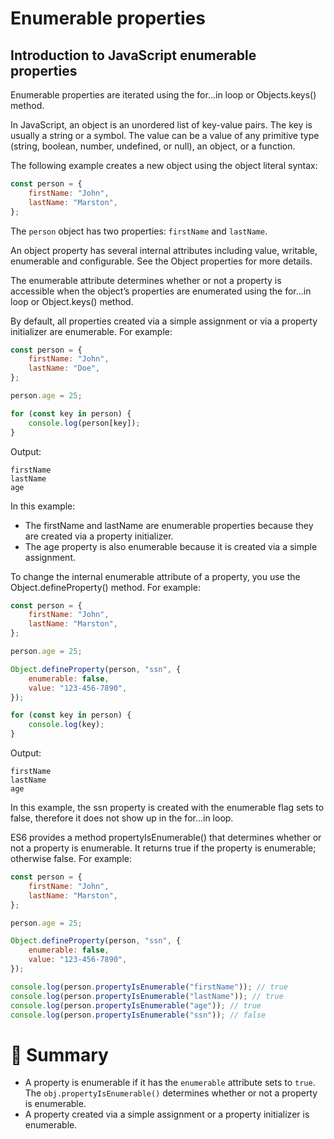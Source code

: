 # Enumerable properties

## Introduction to JavaScript enumerable properties

Enumerable properties are iterated using the for...in loop or Objects.keys() method.

In JavaScript, an object is an unordered list of key-value pairs. The key is usually a string or a symbol. The value can be a value of any primitive type (string, boolean, number, undefined, or null), an object, or a function.

The following example creates a new object using the object literal syntax:

```js
const person = {
    firstName: "John",
    lastName: "Marston",
};
```

The `person` object has two properties: `firstName` and `lastName`.

An object property has several internal attributes including value, writable, enumerable and configurable. See the Object properties for more details.

The enumerable attribute determines whether or not a property is accessible when the object’s properties are enumerated using the for...in loop or Object.keys() method.

By default, all properties created via a simple assignment or via a property initializer are enumerable. For example:

```js
const person = {
    firstName: "John",
    lastName: "Doe",
};

person.age = 25;

for (const key in person) {
    console.log(person[key]);
}
```

Output:

```
firstName
lastName
age
```

In this example:

- The firstName and lastName are enumerable properties because they are created via a property initializer.
- The age property is also enumerable because it is created via a simple assignment.

To change the internal enumerable attribute of a property, you use the Object.defineProperty() method. For example:

```js
const person = {
    firstName: "John",
    lastName: "Marston",
};

person.age = 25;

Object.defineProperty(person, "ssn", {
    enumerable: false,
    value: "123-456-7890",
});

for (const key in person) {
    console.log(key);
}
```

Output:

```
firstName
lastName
age
```

In this example, the ssn property is created with the enumerable flag sets to false, therefore it does not show up in the for...in loop.

ES6 provides a method propertyIsEnumerable() that determines whether or not a property is enumerable. It returns true if the property is enumerable; otherwise false. For example:

```js
const person = {
    firstName: "John",
    lastName: "Marston",
};

person.age = 25;

Object.defineProperty(person, "ssn", {
    enumerable: false,
    value: "123-456-7890",
});

console.log(person.propertyIsEnumerable("firstName")); // true
console.log(person.propertyIsEnumerable("lastName")); // true
console.log(person.propertyIsEnumerable("age")); // true
console.log(person.propertyIsEnumerable("ssn")); // false
```

# :memo: Summary

- A property is enumerable if it has the `enumerable` attribute sets to `true`. The `obj.propertyIsEnumerable()` determines whether or not a property is enumerable.
- A property created via a simple assignment or a property initializer is enumerable.
